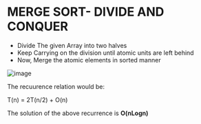 # MERGE SORT- DIVIDE AND CONQUER

* Divide The given Array into two halves
* Keep Carrying on the division until atomic units are left behind
* Now, Merge the atomic elements in sorted manner


![image](https://user-images.githubusercontent.com/80255503/162456850-29abd3df-7a3b-476e-8f53-66f2122240b3.png)


The recuurence relation would be:



T(n) = 2T(n/2) + O(n)



The solution of the above recurrence is **O(nLogn)**
